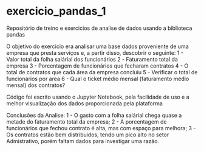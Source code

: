 # exercicio_pandas_1
Repositório de treino e exercicios de analise de dados usando a biblioteca pandas

O objetivo do exercicio era analisar uma base dados proveniente de uma empresa que presta serviços e, a partir disso, descobrir o seguinte: 
1 - Valor total da folha salárial dos funcionários
2 - Faturamento total da empresa
3 - Porcentagem de funcionários que fecharam contratos
4 - O total de contratos que cada área da empresa concluiu
5 - Verificar o total de funcionários por area
6 - Qual o ticket médio mensal (faturamento médio mensal) dos contratos?

Código foi escrito usando o Jupyter Notebook, pela facilidade de uso e a melhor visualização dos dados proporcionada pela plataforma

Conclusões da Analise: 
1 - O gasto com a folha salárial chega quase a metade do faturamento total da empresa;
2 - A porcentagem de funcionários que fechou contrato é alta, mas com espaço para melhora;
3 - Os contratos estão bem distribuidos, tendo um pico alto no setor Admistrativo, porém faltam dados para investigar uma razão.
